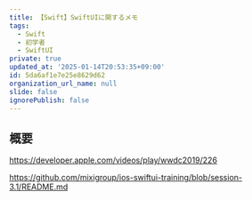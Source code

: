 ```yaml
---
title: 【Swift】SwiftUIに関するメモ
tags:
  - Swift
  - 初学者
  - SwiftUI
private: true
updated_at: '2025-01-14T20:53:35+09:00'
id: 5da6af1e7e25e8629d62
organization_url_name: null
slide: false
ignorePublish: false
---
```


## 概要

https://developer.apple.com/videos/play/wwdc2019/226

https://github.com/mixigroup/ios-swiftui-training/blob/session-3.1/README.md
